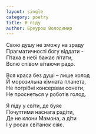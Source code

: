 ```yaml
---
layout: single
category: poetry
title: Я піду
author: Бреурош Володимир
---
```


Свою душу не зможу на зраду   
Прагматичності богу віддати -   
Птаха в небі бажає літати,   
Волю співом вітаючи радо.   

Вся краса без душі – лише холод   
Й морозильна кімната планета,   
Не потрібні консервам сонети,   
Не проснеться у роботів голод.   

Я піду у світи, де буяє   
Почуттями наснага радіти,   
Де не клони Мамона, а діти   
І у росах світанок сіяє.   
